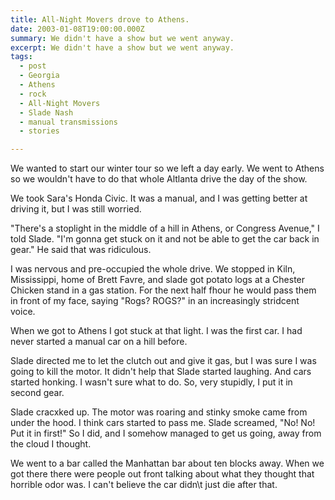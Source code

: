 ```yaml
---
title: All-Night Movers drove to Athens.
date: 2003-01-08T19:00:00.000Z
summary: We didn't have a show but we went anyway.
excerpt: We didn't have a show but we went anyway.
tags:
  - post 
  - Georgia
  - Athens
  - rock
  - All-Night Movers
  - Slade Nash
  - manual transmissions
  - stories

---
```


We wanted to start our winter tour so we left a day early. We went to Athens so we wouldn't have to do that whole Altlanta drive the day of the show.

We took Sara's Honda Civic. It was a manual, and I was getting better at driving it, but I was still worried. 

"There's a stoplight in the middle of a hill in Athens, or Congress Avenue," I told Slade. "I'm gonna get stuck on it and not be able to get the car back in gear." He said that was ridiculous.

I was nervous and pre-occupied the whole drive. We stopped in Kiln, Mississippi, home of Brett Favre, and slade got potato logs at a Chester Chicken stand in a gas station. For the next half fhour he would pass them in front of my face, saying "Rogs? ROGS?" in an increasingly stridcent voice.

When we got to Athens I got stuck at that light. I was the first car. I had never started a manual car on a hill before.

Slade directed me to let the clutch out and give it gas, but I was sure I was going to kill the motor. It didn't help that Slade started laughing. And cars started honking. I wasn't sure what to do. So, very stupidly, I put it in second gear.

Slade cracxked up. The motor was roaring and stinky smoke came from under the hood. I think cars started to pass me. Slade screamed, "No! No! Put it in first!" So I did, and I somehow managed to get us going, away from the cloud I thought.

We went to a bar called the Manhattan bar about ten blocks away. When we got there there were people out front talking about what they thought that horrible odor was. I can't believe the car didn\t just die after that.